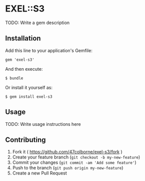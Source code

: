 # EXEL::S3

TODO: Write a gem description

## Installation

Add this line to your application's Gemfile:

    gem 'exel-s3'

And then execute:

    $ bundle

Or install it yourself as:

    $ gem install exel-s3

## Usage

TODO: Write usage instructions here

## Contributing

1. Fork it ( https://github.com/47colborne/exel-s3/fork )
2. Create your feature branch (`git checkout -b my-new-feature`)
3. Commit your changes (`git commit -am 'Add some feature'`)
4. Push to the branch (`git push origin my-new-feature`)
5. Create a new Pull Request
